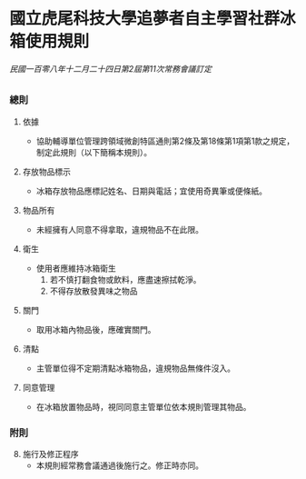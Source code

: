# 國立虎尾科技大學追夢者自主學習社群冰箱使用規則

###### 民國一百零八年十二月二十四日第2屆第11次常務會議訂定

### 總則

1. 依據
	- 協助輔導單位管理跨領域微創特區通則第2條及第18條第1項第1款之規定，制定此規則（以下簡稱本規則）。

2. 存放物品標示
	- 冰箱存放物品應標記姓名、日期與電話；宜使用奇異筆或便條紙。

3. 物品所有
	- 未經擁有人同意不得拿取，違規物品不在此限。

4. 衛生
	- 使用者應維持冰箱衛生
		1. 若不慎打翻食物或飲料，應盡速擦拭乾淨。
		2. 不得存放散發異味之物品

5. 關門
	- 取用冰箱內物品後，應確實關門。

6. 清點
	- 主管單位得不定期清點冰箱物品，違規物品無條件沒入。

7. 同意管理
	- 在冰箱放置物品時，視同同意主管單位依本規則管理其物品。

### 附則

8. 施行及修正程序
	- 本規則經常務會議通過後施行之。修正時亦同。
